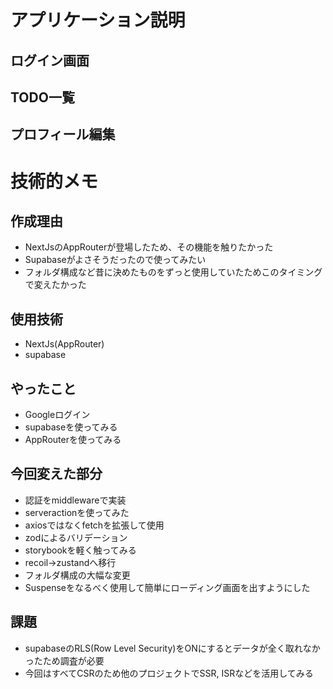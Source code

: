# アプリケーション説明
## ログイン画面

## TODO一覧

## プロフィール編集


# 技術的メモ
## 作成理由
- NextJsのAppRouterが登場したため、その機能を触りたかった
- Supabaseがよさそうだったので使ってみたい
- フォルダ構成など昔に決めたものをずっと使用していたためこのタイミングで変えたかった

## 使用技術
- NextJs(AppRouter)
- supabase

## やったこと
- Googleログイン
- supabaseを使ってみる
- AppRouterを使ってみる

## 今回変えた部分
- 認証をmiddlewareで実装
- serveractionを使ってみた
- axiosではなくfetchを拡張して使用
- zodによるバリデーション
- storybookを軽く触ってみる
- recoil→zustandへ移行
- フォルダ構成の大幅な変更
- Suspenseをなるべく使用して簡単にローディング画面を出すようにした

## 課題
- supabaseのRLS(Row Level Security)をONにするとデータが全く取れなかったため調査が必要
- 今回はすべてCSRのため他のプロジェクトでSSR, ISRなどを活用してみる
